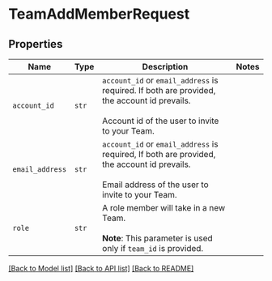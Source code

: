 # TeamAddMemberRequest



## Properties

| Name | Type | Description | Notes |
| ---- | ---- | ----------- | ----- |
| `account_id` | ```str``` |  `account_id` or `email_address` is required. If both are provided, the account id prevails. <br><br>Account id of the user to invite to your Team.  |  |
| `email_address` | ```str``` |  `account_id` or `email_address` is required, If both are provided, the account id prevails. <br><br>Email address of the user to invite to your Team.  |  |
| `role` | ```str``` |  A role member will take in a new Team.<br><br>**Note**: This parameter is used only if `team_id` is provided.  |  |


[[Back to Model list]](../README.md#documentation-for-models) [[Back to API list]](../README.md#documentation-for-api-endpoints) [[Back to README]](../README.md)


